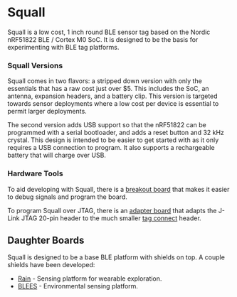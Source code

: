Squall
======

Squall is a low cost, 1 inch round BLE sensor tag based on the Nordic
nRF51822 BLE / Cortex M0 SoC. It is designed to be the basis for experimenting
with BLE tag platforms.

### Squall Versions

Squall comes in two flavors: a stripped down version with only the essentials
that has a raw cost just over $5. This includes the SoC, an antenna, expansion
headers, and a battery clip. This version is targeted towards sensor deployments
where a low cost per device is essential to permit larger deployments.

The second version adds USB support so that the nRF51822 can be programmed
with a serial bootloader, and adds a reset button and 32 kHz crystal. This
design is intended to be easier to get started with as it only requires
a USB connection to program. It also supports a rechargeable battery that
will charge over USB.

### Hardware Tools

To aid developing with Squall, there is a
[breakout board](/hardware/squall-breakout/rev_b) that makes it easier to debug
signals and program the board.

To program Squall over JTAG, there is an
[adapter board](https://github.com/lab11/nrf51-tools/tree/master/hardware/jlink_to_tag/rev_b)
that adapts the J-Link JTAG 20-pin header to the much smaller
[tag connect](http://www.tag-connect.com/catalog/6) header.


Daughter Boards
---------------

Squall is designed to be a base BLE platform with shields on top. A couple
shields have been developed:

- [Rain](/hardware/rain) - Sensing platform for wearable exploration.
- [BLEES](https://github.com/lab11/blees) - Environmental sensing platform.
